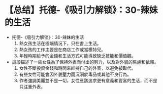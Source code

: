 # 【总结】托德-《吸引力解锁》：30-辣妹的生活

-   托德-《吸引力解锁》：30-辣妹的生活
    1.  熱女孩生活在極端情況下，只在書上生活。
    2.  熱女孩的工作主要是在商店工作或當模特兒。
    3.  年輕時期給予的金錢和生活方式可能導致缺乏技能和價值觀。
-   這段描述了一些女性為了保持外表而付出的努力，以及對外貌的焦慮和依賴。
    1.  女性不斷投資金錢和時間來維持自己的外表，以避免被取代。
    2.  有些女性可能會因外貌壓力而沉溺於毒品或其他不良行為。
    3.  作者強調美麗並不是一切，女性應該追求更有意義和豐富的生活，而不是只注重外表。